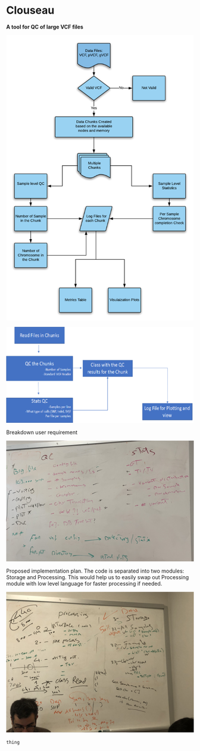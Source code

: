 # Clouseau
**A tool for QC of large VCF files**

![mid_workflow](./plots/mid_workflow.png)

![Main Workflow](./plots/workflow.png)


Breakdown user requirement


![User requirement](./plots/requirement.jpg)


Proposed implementation plan. The code is separated into two modules: Storage and Processing. This would help us to easily swap out Processing module with low level language for faster processing if needed. 


![Proposed implementation](./plots/implementation_plan.jpg)

``` thing ```


